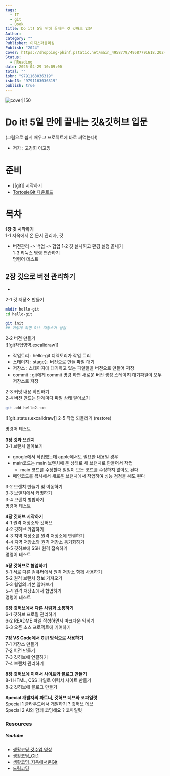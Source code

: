 ```yaml
---
tags:
  - IT
  - git
  - Book
title: Do it! 5일 만에 끝내는 깃 깃허브 입문
Author: 
category: ""
Publisher: 이지스퍼블리싱
Publish: "2024"
Cover: https://shopping-phinf.pstatic.net/main_4958779/49587791618.20240804071023.jpg
Status:
  - 📖Reading
date: 2025-04-29 10:09:00
total: ""
isbn: "9791163036319"
isbn13: "9791163036319"
publish: true
---
```


![cover|150](https://shopping-phinf.pstatic.net/main_4958779/49587791618.20240804071023.jpg)
#  Do it! 5일 만에 끝내는 깃&깃허브 입문
(그림으로 쉽게 배우고 프로젝트에 바로 써먹는다!)    
- 저자 : 고경희 이고잉
# 준비
- [[git]] 시작하기
- [TortosieGit 다운로드](https://tortoisegit.org/download/)
# 목차
**1장 깃 시작하기**  
1-1 지옥에서 온 문서 관리자, 깃  
- 버전관리 -> 백업 -> 협업
1-2 깃 설치하고 환경 설정 끝내기  
1-3 리눅스 명령 연습하기  
명령어 테스트  
  
**2장 깃으로 버전 관리하기**  
- 
- 
2-1 깃 저장소 만들기  
```bash
mkdir hello-git
cd hello-git

git init 
## 이렇게 하면 Git 저장소가 생김
```
2-2 버전 만들기  
![[git작업영역.excalidraw]]
- 작업트리 : hello-git 디렉토리가 작업 트리
- 스테이지 : stage는 버전으로 만들 파일 대기  
- 저장소 : 스테이지에 대기하고 있는 파일들을 버전으로 만들어 저장
- commit : git에게 commit 명령 하면 새로운 버전 생성 스테이지 대기파일이 모두 저장소로 저장

2-3 커밋 내용 확인하기  
2-4 버전 만드는 단계마다 파일 상태 알아보기  
```bash
git add hello2.txt
```
![[git_status.excalidraw]]
2-5 작업 되돌리기 (restore)

명령어 테스트  
  
**3장 깃과 브랜치**  
3-1 브랜치 알아보기  
 - google에서 작업했는데 apple에서도 필요한 내용일 경우
 - main코드는 main 브랜치에 둔 상태로 새 브랜치로 만들어서 작업
	 - main 코드를 수정할때 일일이 모든 코드를 수정하지 않아도 된다
 - 메인코드를 복사해서 새로운 브랜치에서 작업하여 성능 검정을 해도 된다

3-2 브랜치 만들기 및 이동하기  
3-3 브랜치에서 커밋하기  
3-4 브랜치 병합하기  
명령어 테스트  
  
**4장 깃허브 시작하기**  
4-1 원격 저장소와 깃허브  
4-2 깃허브 가입하기  
4-3 지역 저장소를 원격 저장소에 연결하기  
4-4 지역 저장소와 원격 저장소 동기화하기  
4-5 깃허브에 SSH 원격 접속하기  
명령어 테스트  
  
**5장 깃허브로 협업하기**  
5-1 서로 다른 컴퓨터에서 원격 저장소 함께 사용하기  
5-2 원격 브랜치 정보 가져오기  
5-3 협업의 기본 알아보기  
5-4 원격 저장소에서 협업하기  
명령어 테스트  
  
**6장 깃허브에서 다른 사람과 소통하기**  
6-1 깃허브 프로필 관리하기  
6-2 README 파일 작성하면서 마크다운 익히기  
6-3 오픈 소스 프로젝트에 기여하기  
  
**7장 VS Code에서 GUI 방식으로 사용하기**  
7-1 저장소 만들기  
7-2 버전 만들기  
7-3 깃허브에 연결하기  
7-4 브랜치 관리하기  
  
**8장 깃허브에 이력서 사이트와 블로그 만들기**  
8-1 HTML, CSS 파일로 이력서 사이트 만들기  
8-2 깃허브에 블로그 만들기  
  
**Special 개발자의 파트너, 깃허브 데브와 코파일럿**  
Special 1 클라우드에서 개발하기 ? 깃허브 데브  
Special 2 AI와 함께 코딩해요 ? 코파일럿





### Resources
##### Youtube
- [생활코딩 깃수업 영상](https://opentutorials.org/module/3733)
- [생활코딩_Git1](https://youtube.com/playlist?list=PLuHgQVnccGMCNJESahrVV-uYGMNYK_vMf&si=1RlmVQMRCMXt6YeG)
- [생활코딩_지옥에서온Git](https://youtube.com/playlist?list=PLuHgQVnccGMA8iwZwrGyNXCGy2LAAsTXk&si=fhkS1ATNNRVaijtv)
- [드림코딩](https://youtu.be/iLqGzEkusIw?si=NvVZii1VcDI9YPhz)
